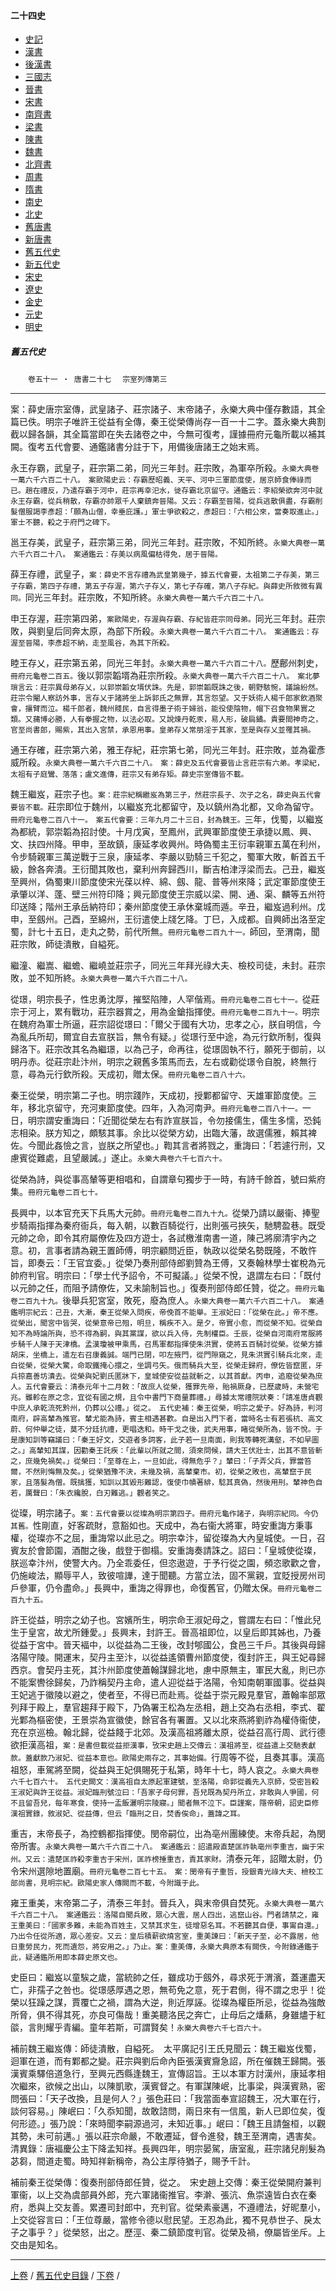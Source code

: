  



#### 二十四史

*   [史記](../a01/a01.md)
*   [漢書](../a02/a02.md)
*   [後漢書](../a03/a03.md)
*   [三國志](../a04/a04.md)
*   [晉書](../a05/a05.md)
*   [宋書](../a06/a06.md)
*   [南齊書](../a07/a07.md)
*   [梁書](../a08/a08.md)
*   [陳書](../a09/a09.md)
*   [魏書](../a10/a10.md)
*   [北齊書](../a11/a11.md)
*   [周書](../a12/a12.md)
*   [隋書](../a13/a13.md)
*   [南史](../a14/a14.md)
*   [北史](../a15/a15.md)
*   [舊唐書](../a16/a16.md)
*   [新唐書](../a17/a17.md)
*   [舊五代史](../a18/a18.md)
*   [新五代史](../a19/a19.md)
*   [宋史](../a20/a20.md)
*   [遼史](../a21/a21.md)
*   [金史](../a22/a22.md)
*   [元史](../a23/a23.md)
*   [明史](../a24/a24.md)


##### 舊五代史
　　`卷五十一 ‧ 唐書二十七`
　`宗室列傳第三`

* * *

案：薛史唐宗室傳，武皇諸子、莊宗諸子、末帝諸子，永樂大典中僅存數語，其全篇已佚。明宗子唯許王從益有全傳，秦王從榮傳尚存一百一十二字。蓋永樂大典割截以歸各韻，其全篇當即在失去諸卷之中，今無可復考，謹據冊府元龜所載以補其闕。復考五代會要、通鑑諸書分註于下，用備後唐諸王之始末焉。

永王存霸，武皇子，莊宗第二弟，同光三年封。莊宗敗，為軍卒所殺。`永樂大典卷一萬六千六百二十八。　案歐陽史云：存霸歷昭義、天平、河中三軍節度使，居京師食俸祿而已。趙在禮反，乃遣存霸于河中，莊宗再幸汜水，徙存霸北京留守。通鑑云：李紹榮欲奔河中就永王存霸，從兵稍散，存霸亦帥眾千人棄鎮奔晉陽。又云：存霸至晉陽，從兵逃散俱盡，存霸削髮僧服謁李彥超：「願為山僧，幸垂庇護。」軍士爭欲殺之，彥超曰：「六相公來，當奏取進止。」軍士不聽，殺之于府門之碑下。`

邕王存美，武皇子，莊宗第三弟，同光三年封。莊宗敗，不知所終。`永樂大典卷一萬六千六百二十八。　案通鑑云：存美以病風偏枯得免，居于晉陽。`

薛王存禮，武皇子，`案：薛史不言存禮為武皇第幾子，據五代會要，太祖第二子存美，第三子存霸，第四子存禮，第五子存渥，第六子存乂，第七子存確，第八子存紀。與薛史所敘微有異同。`同光三年封。莊宗敗，不知所終。`永樂大典卷一萬六千六百二十八。`

申王存渥，莊宗第四弟，`案歐陽史，存渥與存霸、存紀皆莊宗同母弟。`同光三年封。莊宗敗，與劉皇后同奔太原，為部下所殺。`永樂大典卷一萬六千六百二十八。　案通鑑云：存渥至晉陽，李彥超不納，走至風谷，為其下所殺。`

睦王存乂，莊宗第五弟，同光三年封。`永樂大典卷一萬六千六百二十八。`歷鄜州刺史，`冊府元龜卷二百五。`後以郭崇韜壻為莊宗所殺。`永樂大典卷一萬六千六百二十八。　案北夢瑣言云：莊宗異母弟存乂，以郭崇韜女壻伏誅。先是，郭崇韜既誅之後，朝野駭惋，議論紛然。莊宗令閹人察訪外事，言存乂于諸將坐上訴郭氏之無罪，其言怨望。又于妖術人楊千郎家飲酒聚會，攘臂而泣。楊千郎者，魏州賤民，自言得墨子術于婦翁，能役使陰物，帽下召食物果實之類。又蒱博必勝，人有拳握之物，以法必取。又說煉丹乾汞，易人形，破扃鐍。貴要間神奇之，官至尚書郎，賜紫，其出入宮禁，承恩用事。皇弟存乂常朋淫于其家，至是與存乂並罹其禍。`

通王存確，莊宗第六弟，雅王存紀，莊宗第七弟，同光三年封。莊宗敗，並為霍彥威所殺。`永樂大典卷一萬六千六百二十八。　案：薛史及五代會要皆止言莊宗有六弟。孝梁紀，太祖有子庭鸞、落落；盧文進傳，莊宗又有弟存矩。薛史宗室傳皆不載。`

魏王繼岌，莊宗子也。`案：莊宗紀稱繼岌為第三子，然莊宗長子、次子之名，薛史與五代會要皆不載。`莊宗即位于魏州，以繼岌充北都留守，及以鎮州為北都，又命為留守。`冊府元龜卷二百八十一。　案五代會要：三年九月二十三日，封為魏王。`三年，伐蜀，以繼岌為都統，郭崇韜為招討使。十月戊寅，至鳳州，武興軍節度使王承捷以鳳、興、文、扶四州降。甲申，至故鎮，康延孝收興州。時偽蜀主王衍率親軍五萬在利州，令步騎親軍三萬逆戰于三泉，康延孝、李嚴以勁騎三千犯之，蜀軍大敗，斬首五千級，餘各奔潰。王衍聞其敗也，棄利州奔歸西川，斷吉柏津浮梁而去。己丑，繼岌至興州，偽蜀東川節度使宋光葆以梓、綿、劔、龍、普等州來降；武定軍節度使王承肇以洋、蓬、壁三州符印降；興元節度使王宗威以梁、開、通、渠、麟等五州符印送降；階州王承岳納符印；秦州節度使王承休棄城而遁。辛丑，繼岌過利州。戊申，至劔州。己酉，至綿州，王衍遣使上牋乞降。丁巳，入成都。自興師出洛至定蜀，計七十五日，走丸之勢，前代所無。`冊府元龜卷二百九十一。`師回，至渭南，聞莊宗敗，師徒潰散，自縊死。

繼潼、繼嵩、繼蟾、繼嶢並莊宗子，同光三年拜光祿大夫、檢校司徒，未封。莊宗敗，並不知所終。`永樂大典卷一萬六千六百二十八。`

從璟，明宗長子，性忠勇沈厚，摧堅陷陣，人罕偕焉。`冊府元龜卷二百七十一。`從莊宗于河上，累有戰功，莊宗器賞之，用為金鎗指揮使。`冊府元龜卷二百九十一。`明宗在魏府為軍士所逼，莊宗詔從璟曰：「爾父于國有大功，忠孝之心，朕自明信，今為亂兵所刧，爾宜自去宣朕旨，無令有疑。」從璟行至中途，為元行欽所制，復與歸洛下。莊宗改其名為繼璟，以為己子，命再往，從璟固執不行，願死于御前，以明丹赤。從莊宗赴汴州，明宗之親舊多策馬而去，左右或勸從璟令自脫，終無行意，尋為元行欽所殺。天成初，贈太保。`冊府元龜卷二百八十六。`

秦王從榮，明宗第二子也。明宗踐阼，天成初，授鄴都留守、天雄軍節度使。三年，移北京留守，充河東節度使。四年，入為河南尹。`冊府元龜卷二百八十一。`一日，明宗謂安重誨曰：「近聞從榮左右有詐宣朕旨，令勿接儒生，儒生多懦，恐鈍志相染。朕方知之，頗駭其事。余比以從榮方幼，出臨大藩，故選儒雅，賴其裨佐。今聞此姦憸之言，豈朕之所望也。」鞫其言者將戮之，重誨曰：「若遽行刑，又慮賓從難處，且望嚴誡。」遂止。`永樂大典卷六千七百六十。`

從榮為詩，與從事高輦等更相唱和，自謂章句獨步于一時，有詩千餘首，號曰紫府集。`冊府元龜卷二百七十。`

長興中，以本官充天下兵馬大元帥。`冊府元龜卷二百九十九。`從榮乃請以嚴衞、捧聖步騎兩指揮為秦府衙兵，每入朝，以數百騎從行，出則張弓挾矢，馳騁盈巷。既受元帥之命，即令其府屬僚佐及四方遊士，各試檄淮南書一道，陳己將廓清宇內之意。初，言事者請為親王置師傅，明宗顧問近臣，執政以從榮名勢既隆，不敢忤旨，即奏云：「王官宜委。」從榮乃奏刑部侍郎劉贊為王傅，又奏翰林學士崔梲為元帥府判官。明宗曰：「學士代予詔令，不可擬議。」從榮不悅，退謂左右曰：「既付以元帥之任，而阻予請僚佐，又未諭制旨也。」復奏刑部侍郎任贊，從之。`冊府元龜卷二百九十九。`後舉兵犯宮室，敗死，廢為庶人。`永樂大典卷一萬六千六百二十八。　案通鑑明宗紀云：己丑，大漸，秦王從榮入問疾，帝俛首不能舉。王淑妃曰：「從榮在此。」帝不應。從榮出，聞宮中皆哭，從榮意帝已殂，明旦，稱疾不入。是夕，帝實小愈，而從榮不知。從榮自知不為時論所與，恐不得為嗣，與其黨謀，欲以兵入侍，先制權臣。壬辰，從榮自河南府常服將步騎千人陳于天津橋。孟漢瓊被甲乘馬，召馬軍都指揮使朱洪實，使將五百騎討從榮。從榮方據胡床，坐橋上，遣左右召康義誠。端門已閉，叩左掖門，從門隙窺之，見朱洪實引騎兵北來，走白從榮，從榮大驚，命取鐵掩心擐之，坐調弓矢。俄而騎兵大至，從榮走歸府，僚佐皆竄匿，牙兵掠嘉善坊潰去。從榮與妃劉氏匿牀下，皇城使安從益就斬之，以其首獻。丙申，追廢從榮為庶人。五代會要云：清泰元年十二月敕：「故庶人從榮，獲罪先帝，貽禍厥身，已歷歲時，未營宅兆。雖軫在原之念，宜從有國之規，且令中書門下商量葬禮。」尋據太常禮院狀奏：「請准唐貞觀中庶人承乾流死黔州，仍葬以公禮。」從之。　五代史補：秦王從榮，明宗之愛子。好為詩，判河南府，辟高輦為推官。輦尤能為詩，賓主相遇甚歡。自是出入門下者，當時名士有若張杭、高文蔚、何仲舉之徒，莫不分廷抗禮，更唱迭和。時干戈之後，武夫用事，睹從榮所為，皆不悅。于是康知訓等竊議曰：「秦王好文，交遊者多詞客，此子若一旦南面，則我等轉死溝壑，不如早圖之。」高輦知其謀，因勸秦王託疾：「此輩以所就之間，須來問候，請大王伏壯士，出其不意皆斬之，庶幾免禍矣。」從榮曰：「至尊在上，一旦如此，得無危乎？」輦曰：「子弄父兵，罪當笞爾，不然則悔無及矣。」從榮猶豫不決，未幾及禍，高輦棄市。初，從榮之敗也，高輦竄于民家，且落髮為僧。既擒獲，知訓以其毀形難認，復使巾幘著緋，騐其真偽，然後用刑。輦神色自若，厲聲曰：「朱衣纔脫，白刃難逃。」觀者笑之。`

從璨，明宗諸子。`案：五代會要以從璨為明宗第四子。冊府元龜作諸子，與明宗紀同。今仍其舊。`性剛直，好客疏財，意豁如也。天成中，為右衞大將軍，時安重誨方秉事權，從璨亦不之屈，重誨常以此忌之。明宗幸汴，留從璨為大內皇城使。一日，召賓友於會節園，酒酣之後，戲登于御榻。安重誨奏請誅之。詔曰：「皇城使從璨，朕巡幸汴州，使警大內。乃全乖委任，但恣遨遊，于予行從之園，頻恣歌歡之會，仍施峻法，顯辱平人，致彼喧譁，達于聞聽。方當立法，固不黨親，宜貶授房州司戶參軍，仍令盡命。」長興中，重誨之得罪也，命復舊官，仍贈太保。`冊府元龜卷二百九十五。`

許王從益，明宗之幼子也。宮嬪所生，明宗命王淑妃母之，嘗謂左右曰：「惟此兒生于皇宮，故尤所鍾愛。」長興末，封許王。晉高祖即位，以皇后即其姊也，乃養從益于宮中。晉天褔中，以從益為二王後，改封郇國公，食邑三千戶。其後與母歸洛陽守陵。開運末，契丹主至汴，以從益遙領曹州節度使，復封許王，與王妃尋歸西京。會契丹主死，其汴州節度使蕭翰謀歸北地，慮中原無主，軍民大亂，則已亦不能案轡徐歸矣，乃詐稱契丹主命，遣人迎從益于洛陽，令知南朝軍國事。從益與王妃逃于徽陵以避之，使者至，不得已而赴焉。從益于崇元殿見羣官，蕭翰率部眾列拜于殿上，羣官趨拜于殿下，乃偽署王松為左丞相，趙上交為右丞相，李式、翟光鄴為樞密使，王景崇為宣徽使，餘官各有署置。又以北來燕將劉祚為權侍衞使，充在京巡檢。翰北歸，從益餞于北郊。及漢高祖將離太原，從益召高行周、武行德欲拒漢高祖，`案：是書但載從益拒漢事，攷宋史趙上交傳云：漢祖將至，從益遣上交馳表獻款。蓋獻款乃淑妃、從益本意也。歐陽史兩存之，其事始備。`行周等不從，且奏其事。漢高祖怒，車駕將至闕，從益與王妃俱賜死于私第，時年十七，時人哀之。`永樂大典卷六千七百六十。　五代史闕文：漢高祖自太原起軍建號，至洛陽，命郭從義先入京師，受密旨殺王淑妃與許王從益。淑妃臨刑號泣曰：「吾家子母何罪，吾兒既為契丹所立，非敢與人爭國，何不且留吾兒，每年寒食，使持一盂飯灑明宗陵寢。」聞者無不泣下。臣謹案，隱帝朝，詔史臣修漢祖實錄，敘淑妃、從益傳，但云「臨刑之日，焚香俟命」，蓋諱之耳。`

重吉，末帝長子，為控鶴都指揮使。閔帝嗣位，出為亳州團練使。末帝兵起，為閔帝所害。`永樂大典卷一萬六千六百二十八。　案通鑑云：詔遣殿直楚匡祚執亳州李重吉，幽于宋州。又云：遣楚匡祚殺李重吉于宋州，匡祚榜捶重吉，責其家財。`清泰元年，詔贈太尉，仍令宋州選隙地置廟。`冊府元龜卷二百七十五。　案：閔帝有子重哲，授銀青光祿大夫、檢校工部尚書，見明宗紀。歐陽史家人傳闕而不載，今附識于此。`

雍王重美，末帝第二子，清泰三年封。晉兵入，與末帝俱自焚死。`永樂大典卷一萬六千六百二十八。　案通鑑云：洛陽自聞兵敗，眾心大震，居人四出，逃竄山谷。門者請禁之，雍王重美曰：「國家多難，未能為百姓主，又禁其求生，徒增惡名耳。不若聽其自便，事甯自還。」乃出令任從所適，眾心差安。又云：皇后積薪欲燒宮室，重美諫曰：「新天子至，必不露居，他日重勞民力，死而遺怨，將安用之。」乃止。案：重美傳，永樂大典原本有闕佚，今附錄通鑑于此，疑通鑑所用即本薛史原文也。`

史臣曰：繼岌以童騃之歲，當統帥之任，雖成功于劔外，尋求死于渭濱，蓋運盡天亡，非孺子之咎也。從璟感厚遇之恩，無苟免之意，死于君側，得不謂之忠乎！從榮以狂躁之謀，賈覆亡之禍，謂為大逆，則近厚誣。從璨為權臣所忌，從益為強敵所脅，俱不得其死，亦良可傷哉！重美聽洛民之奔亡，止母后之燔爇，身雖燼于紅燄，言則耀乎青編。童年若斯，可謂賢矣！`永樂大典卷六千七百六十。`

補前魏王繼岌傳：師徒潰散，自縊死。　太平廣記引王氏見聞云：魏王繼岌伐蜀，迴軍在道，而有鄴都之變。莊宗與劉后命內臣張漢賓齎急詔，所在催魏王歸闕。張漢賓乘驛倍道急行，至興元西縣逢魏王，宣傳詔旨。王以本軍方討漢州，康延孝相次繼來，欲候之出山，以陳凱歌，漢賓督之。有軍謀陳岷，比事梁，與漢賓熟，密問張曰：「天子改換，且是何人？」張色莊曰：「我當面奉宣詔魏王，况大軍在行，談何容易。」陳岷曰：「久忝知聞，故敢諮問，兩日來有一信風，新人已即位矣，復何形迹。」張乃說：「來時聞李嗣源過河，未知近事。」岷曰：「魏王且請盤桓，以觀其勢，未可前邁。」張以莊宗命嚴，不敢遷延，督令進發，魏王至渭南，遇害矣。　清異錄：唐褔慶公主下降孟知祥。長興四年，明宗晏駕，唐室亂，莊宗諸兒削髮為苾芻，間道走蜀。時知祥新稱帝，為公主厚待猶子，賜予千計。

補前秦王從榮傳：復奏刑部侍郎任贊，從之。　宋史趙上交傳：秦王從榮開府兼判軍衞，以上交為虞部員外郎，充六軍諸衞推官。李澣、張沆、魚崇遠皆白衣在秦府，悉與上交友善。累遷司封郎中，充判官。從榮素豪邁，不遵禮法，好昵羣小，上交從容言曰：「王位尊嚴，當修令德以慰民望。王忍為此，獨不見恭世子、戾太子之事乎？」從榮怒，出之。歷涇、秦二鎮節度判官。從榮及禍，僚屬皆坐斥。上交由是知名。

* * *

 [上卷](050.md) / [舊五代史目錄](a18.md) / [下卷](052.md) /			  

    